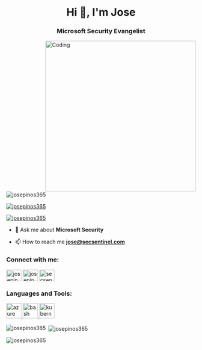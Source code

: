<h1 align="center">Hi 👋, I'm Jose</h1>
<h3 align="center">Microsoft Security Evangelist</h3>
<p align="left"> <img align="right" alt="Coding" width="400" src="https://c.tenor.com/mKGFM0sF4-oAAAAC/microsoft-st.gif")>

<p align="left"> <img src="https://komarev.com/ghpvc/?username=josepinos365&label=Profile%20views&color=0e75b6&style=flat" alt="josepinos365" /> </p>

<p align="left"> <a href="https://github.com/ryo-ma/github-profile-trophy"><img src="https://github-profile-trophy.vercel.app/?username=josepinos365" alt="josepinos365" /></a> </p>

<p align="left"> <a href="https://twitter.com/josepinos365" target="blank"><img src="https://img.shields.io/twitter/follow/josepinos365?logo=twitter&style=for-the-badge" alt="josepinos365" /></a> </p>

- 💬 Ask me about **Microsoft Security**

- 📫 How to reach me **jose@secsentinel.com**

<h3 align="left">Connect with me:</h3>
<p align="left">
<a href="https://twitter.com/josepinos365" target="blank"><img align="center" src="https://raw.githubusercontent.com/rahuldkjain/github-profile-readme-generator/master/src/images/icons/Social/twitter.svg" alt="josepinos365" height="30" width="40" /></a>
<a href="https://linkedin.com/in/josepinos365" target="blank"><img align="center" src="https://raw.githubusercontent.com/rahuldkjain/github-profile-readme-generator/master/src/images/icons/Social/linked-in-alt.svg" alt="josepinos365" height="30" width="40" /></a>
<a href="https://www.youtube.com/c/secsentinel" target="blank"><img align="center" src="https://raw.githubusercontent.com/rahuldkjain/github-profile-readme-generator/master/src/images/icons/Social/youtube.svg" alt="secsentinel" height="30" width="40" /></a>
</p>

<h3 align="left">Languages and Tools:</h3>
<p align="left"> <a href="https://azure.microsoft.com/en-in/" target="_blank" rel="noreferrer"> <img src="https://www.vectorlogo.zone/logos/microsoft_azure/microsoft_azure-icon.svg" alt="azure" width="40" height="40"/> </a> <a href="https://www.gnu.org/software/bash/" target="_blank" rel="noreferrer"> <img src="https://www.vectorlogo.zone/logos/gnu_bash/gnu_bash-icon.svg" alt="bash" width="40" height="40"/> </a> <a href="https://kubernetes.io" target="_blank" rel="noreferrer"> <img src="https://www.vectorlogo.zone/logos/kubernetes/kubernetes-icon.svg" alt="kubernetes" width="40" height="40"/> </a> </p>

<p><img align="left" src="https://github-readme-stats.vercel.app/api/top-langs?username=josepinos365&show_icons=true&locale=en&layout=compact" alt="josepinos365" /></p>

<p>&nbsp;<img align="center" src="https://github-readme-stats.vercel.app/api?username=josepinos365&show_icons=true&locale=en" alt="josepinos365" /></p>

<p><img align="center" src="https://github-readme-streak-stats.herokuapp.com/?user=josepinos365&" alt="josepinos365" /></p>
